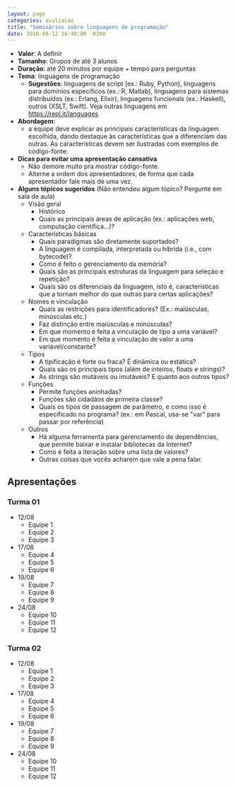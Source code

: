 ```yaml
---
layout: page
categories: avaliacao
title: "Seminários sobre linguagens de programação"
date: 2016-08-12 16:40:00 -0300
---
```


- **Valor**: A definir
- **Tamanho**: Grupos de até 3 alunos
- **Duração**: até 20 minutos por equipe + tempo para perguntas
- **Tema**: linguagens de programação
    + **Sugestões**: linguagens de script (ex.: Ruby, Python), linguagens para domínios específicos (ex.: R, Matlab), linguagens para sistemas distribuídos (ex.: Erlang, Elixir), linguagens funcionais (ex.: Haskell), outros (XSLT, Swift). Veja outras linguagens em <https://repl.it/languages>
- **Abordagem**:
    - a equipe deve explicar as principais características da linguagem escolhida, dando destaque às características que a diferenciam das outras. As características devem ser ilustradas com exemplos de código-fonte.
- **Dicas para evitar uma apresentação cansativa**
    - Não demore muito pra mostrar código-fonte.
    - Alterne a ordem dos apresentadores, de forma que cada apresentador fale mais de uma vez.
- **Alguns tópicos sugeridos** (Não entendeu algum tópico? Pergunte em sala de aula)
    + Visão geral
        + Histórico
        + Quais as principais áreas de aplicação (ex.: aplicações web, computação científica...)?
    + Características básicas
        + Quais paradigmas são diretamente suportados?
        + A linguagem é compilada, interpretada ou híbrida (i.e., com bytecode)?
        + Como é feito o gerenciamento da memória?
        + Quais são as principais estruturas da linguagem para seleção e repetição?
        + Quais são os diferenciais da linguagem, isto é, características que a tornam melhor do que outras para certas aplicações?
    + Nomes e vinculação
        + Quais as restrições para identificadores? (Ex.: maiúsculas, minúsculas etc.)
        + Faz distinção entre maiúsculas e minúsculas?
        + Em que momento é feita a vinculação de tipo a uma variável?
        + Em que momento é feita a vinculação de valor a uma variável/constante?
    + Tipos
        + A tipificação é forte ou fraca? É dinâmica ou estática?
        + Quais são os principais tipos (além de inteiros, floats e strings)?
        + As strings são mutáveis ou imutáveis? E quanto aos outros tipos?
    + Funções
        + Permite funções aninhadas?
        + Funções são cidadãos de primeira classe?
        + Quais os tipos de passagem de parâmetro, e como isso é especificado no programa? (ex.: em Pascal, usa-se "var" para passar por referência)
    + Outros
        + Há alguma ferramenta para gerenciamento de dependências, que permite baixar e instalar bibliotecas da Internet?
        + Como é feita a iteração sobre uma lista de valores?
        + Outras coisas que vocês acharem que vale a pena falar.

## Apresentações


### Turma 01

- 12/08
    + Equipe 1
    + Equipe 2
    + Equipe 3
- 17/08
    + Equipe 4
    + Equipe 5
    + Equipe 6
- 19/08
    + Equipe 7
    + Equipe 8
    + Equipe 9
- 24/08
    + Equipe 10
    + Equipe 11
    + Equipe 12

### Turma 02

- 12/08
    + Equipe 1
    + Equipe 2
    + Equipe 3
- 17/08
    + Equipe 4
    + Equipe 5
    + Equipe 6
- 19/08
    + Equipe 7
    + Equipe 8
    + Equipe 9
- 24/08
    + Equipe 10
    + Equipe 11
    + Equipe 12
